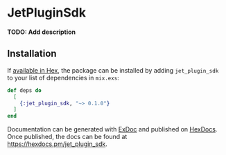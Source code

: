 # JetPluginSdk

**TODO: Add description**

## Installation

If [available in Hex](https://hex.pm/docs/publish), the package can be installed
by adding `jet_plugin_sdk` to your list of dependencies in `mix.exs`:

```elixir
def deps do
  [
    {:jet_plugin_sdk, "~> 0.1.0"}
  ]
end
```

Documentation can be generated with [ExDoc](https://github.com/elixir-lang/ex_doc)
and published on [HexDocs](https://hexdocs.pm). Once published, the docs can
be found at <https://hexdocs.pm/jet_plugin_sdk>.

